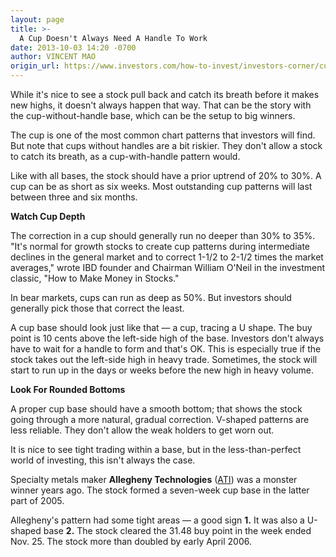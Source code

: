 ```yaml
---
layout: page
title: >-
  A Cup Doesn't Always Need A Handle To Work
date: 2013-10-03 14:20 -0700
author: VINCENT MAO
origin_url: https://www.investors.com/how-to-invest/investors-corner/cups-with-no-handles-can-still-work/
---
```


While it's nice to see a stock pull back and catch its breath before it makes new highs, it doesn't always happen that way. That can be the story with the cup-without-handle base, which can be the setup to big winners.

The cup is one of the most common chart patterns that investors will find. But note that cups without handles are a bit riskier. They don't allow a stock to catch its breath, as a cup-with-handle pattern would.

Like with all bases, the stock should have a prior uptrend of 20% to 30%. A cup can be as short as six weeks. Most outstanding cup patterns will last between three and six months.

**Watch Cup Depth**

The correction in a cup should generally run no deeper than 30% to 35%. "It's normal for growth stocks to create cup patterns during intermediate declines in the general market and to correct 1-1/2 to 2-1/2 times the market averages," wrote IBD founder and Chairman William O'Neil in the investment classic, "How to Make Money in Stocks."

In bear markets, cups can run as deep as 50%. But investors should generally pick those that correct the least.

A cup base should look just like that — a cup, tracing a U shape. The buy point is 10 cents above the left-side high of the base. Investors don't always have to wait for a handle to form and that's OK. This is especially true if the stock takes out the left-side high in heavy trade. Sometimes, the stock will start to run up in the days or weeks before the new high in heavy volume.

**Look For Rounded Bottoms**

A proper cup base should have a smooth bottom; that shows the stock going through a more natural, gradual correction. V-shaped patterns are less reliable. They don't allow the weak holders to get worn out.

It is nice to see tight trading within a base, but in the less-than-perfect world of investing, this isn't always the case.

Specialty metals maker **Allegheny Technologies** ([ATI](https://research.investors.com/quote.aspx?symbol=ATI)) was a monster winner years ago. The stock formed a seven-week cup base in the latter part of 2005.

Allegheny's pattern had some tight areas — a good sign **1.** It was also a U-shaped base **2.** The stock cleared the 31.48 buy point in the week ended Nov. 25. The stock more than doubled by early April 2006.
